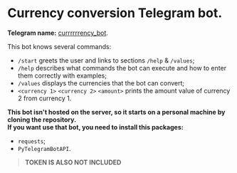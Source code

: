 # Сurrency conversion Telegram bot.  
**Telegram name:** [currrrrrency_bot](https://t.me/currrrrrency_bot).

This bot knows several commands:

+ `/start` greets the user and links to sections `/help` & `/values`;
+ `/help` describes what commands the bot can execute and how to enter them correctly with examples;
+ `/values` displays the currencies that the bot can convert;
+ `<currency 1>` `<currency 2>` `<amount>` prints the amount value of currency 2 from currency 1.

**This bot isn't hosted on the server, so it starts on a personal machine by cloning the repository.**   
**If you want use that bot, you need to install this packages:**  
+ `requests`; 
+ `PyTelegramBotAPI`.   
>**TOKEN IS ALSO NOT INCLUDED**

